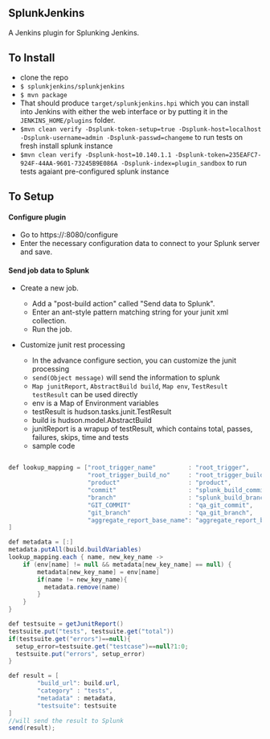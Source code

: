 SplunkJenkins
---------
A Jenkins plugin for Splunking Jenkins.

To Install
----------
 - clone the repo
 - `$ splunkjenkins/splunkjenkins`
 - `$ mvn package`
 -  That should produce `target/splunkjenkins.hpi` which you can install into Jenkins with either the web interface or by putting it in the `JENKINS_HOME/plugins` folder.
 - `$mvn clean verify -Dsplunk-token-setup=true -Dsplunk-host=localhost -Dsplunk-username=admin -Dsplunk-passwd=changeme` to run tests on fresh install splunk instance
 - `$mvn clean verify -Dsplunk-host=10.140.1.1 -Dsplunk-token=235EAFC7-924F-44AA-9601-73245B9E086A -Dsplunk-index=plugin_sandbox` to run tests agaiant pre-configured splunk instance

To Setup
--------
#### Configure plugin
 - Go to https://<jenkins-url>:8080/configure
 - Enter the necessary configuration data to connect to your Splunk server and save.

#### Send job data to Splunk
 - Create a new job.
     - Add a "post-build action" called "Send data to Splunk".
     - Enter an ant-style pattern matching string for your junit xml collection.
     - Run the job.
     
 - Customize junit rest processing
      - In the advance configure section, you can customize the junit processing
      - `send(Object message)` will send the information to splunk
      - `Map junitReport`, `AbstractBuild build`, `Map env`, `TestResult testResult` can be used directly
      - env is a Map of Environment variables
      - testResult is hudson.tasks.junit.TestResult
      - build is hudson.model.AbstractBuild
      - junitReport is a wrapup of testResult, which contains total, passes, failures, skips, time and tests
      - sample code


```java

def lookup_mapping = ["root_trigger_name"         : "root_trigger",
                      "root_trigger_build_no"     : "root_trigger_build_no",
                      "product"                   : "product",
                      "commit"                    : "splunk_build_commit",
                      "branch"                    : "splunk_build_branch",
                      "GIT_COMMIT"                : "qa_git_commit",
                      "git_branch"                : "qa_git_branch",
                      "aggregate_report_base_name": "aggregate_report_base_name"
]

def metadata = [:]
metadata.putAll(build.buildVariables)
lookup_mapping.each { name, new_key_name ->
    if (env[name] != null && metadata[new_key_name] == null) {
        metadata[new_key_name] = env[name]
        if(name != new_key_name){
          metadata.remove(name)
        }
    }
}

def testsuite = getJunitReport()
testsuite.put("tests", testsuite.get("total"))
if(testsuite.get("errors")==null){
  setup_error=testsuite.get("testcase")==null?1:0;
  testsuite.put("errors", setup_error)
}

def result = [
        "build_url": build.url,
        "category" : "tests",
        "metadata" : metadata,
        "testsuite": testsuite
]
//will send the result to Splunk
send(result);      

```
